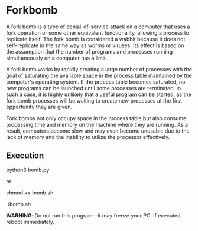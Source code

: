 # Forkbomb

A fork bomb is a type of denial-of-service attack on a computer that uses a fork operation or some other equivalent functionality, allowing a process to replicate itself. The fork bomb is considered a wabbit because it does not self-replicate in the same way as worms or viruses. Its effect is based on the assumption that the number of programs and processes running simultaneously on a computer has a limit.

A fork bomb works by rapidly creating a large number of processes with the goal of saturating the available space in the process table maintained by the computer's operating system. If the process table becomes saturated, no new programs can be launched until some processes are terminated. In such a case, it is highly unlikely that a useful program can be started, as the fork bomb processes will be waiting to create new processes at the first opportunity they are given.

Fork bombs not only occupy space in the process table but also consume processing time and memory on the machine where they are running. As a result, computers become slow and may even become unusable due to the lack of memory and the inability to utilize the processor effectively.


## Execution

python3 bomb.py

or

chmod +x bomb.sh

./bomb.sh


**WARNING**: Do not run this program—it may freeze your PC. If executed, reboot immediately.
